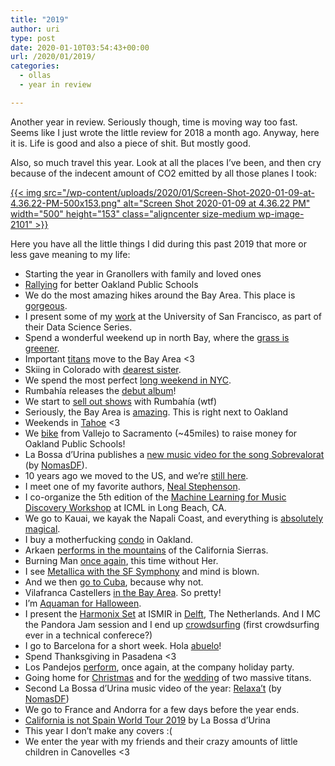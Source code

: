 ```yaml
---
title: "2019"
author: uri
type: post
date: 2020-01-10T03:54:43+00:00
url: /2020/01/2019/
categories:
  - ollas
  - year in review

---
```

Another year in review. Seriously though, time is moving way too fast. Seems like I just wrote the little review for 2018 a month ago. Anyway, here it is. Life is good and also a piece of shit. But mostly good.

Also, so much travel this year. Look at all the places I&#8217;ve been, and then cry because of the indecent amount of CO2 emitted by all those planes I took:

[{{< img src="/wp-content/uploads/2020/01/Screen-Shot-2020-01-09-at-4.36.22-PM-500x153.png" alt="Screen Shot 2020-01-09 at 4.36.22 PM" width="500" height="153" class="aligncenter size-medium wp-image-2101" >}}][1]

Here you have all the little things I did during this past 2019 that more or less gave meaning to my life:

  * Starting the year in Granollers with family and loved ones
  * <a href="https://www.instagram.com/p/Bsm1RXGln5_/" rel="noopener" target="_blank">Rallying</a> for better Oakland Public Schools
  * We do the most amazing hikes around the Bay Area. This place is <a href="https://www.instagram.com/p/Bs4Vnyel0wf/" rel="noopener" target="_blank">gorgeous</a>.
  * I present some of my <a href="https://www.instagram.com/p/BtWgPMdFLoZ/" rel="noopener" target="_blank">work</a> at the University of San Francisco, as part of their Data Science Series.
  * Spend a wonderful weekend up in north Bay, where the <a href="https://www.instagram.com/p/Bt-Na5NFa5A/" rel="noopener" target="_blank">grass is greener</a>.
  * Important <a href="https://www.instagram.com/p/BuQOP__lbbY/" rel="noopener" target="_blank">titans</a> move to the Bay Area <3
  * Skiing in Colorado with <a href="https://www.instagram.com/p/BvRxX9wlxdX/" rel="noopener" target="_blank">dearest sister</a>.
  * We spend the most perfect <a href="https://www.instagram.com/p/BveX5KLFvu6/" rel="noopener" target="_blank">long weekend in NYC</a>.
  * Rumbahía releases the <a href="https://rumbahia.com/" rel="noopener" target="_blank">debut album</a>!
  * We start to <a href="https://www.instagram.com/p/Bvvk3F_F-2v/" rel="noopener" target="_blank">sell out shows</a> with Rumbahía (wtf)
  * Seriously, the Bay Area is <a href="https://www.instagram.com/p/BwcEoNYlbcv/" rel="noopener" target="_blank">amazing</a>. This is right next to Oakland
  * Weekends in <a href="https://www.instagram.com/p/Bu5ZQsGFwFq/" rel="noopener" target="_blank">Tahoe</a> <3
  * We <a href="https://www.instagram.com/p/Bw07TEklkQh/" rel="noopener" target="_blank">bike</a> from Vallejo to Sacramento (~45miles) to raise money for Oakland Public Schools!
  * La Bossa d&#8217;Urina publishes a <a href="https://www.youtube.com/watch?v=yBYZznjfQdc" rel="noopener" target="_blank">new music video for the song Sobrevalorat</a> (by <a href="http://nomasdf.com/" rel="noopener" target="_blank">NomasDF</a>).
  * 10 years ago we moved to the US, and we&#8217;re <a href="https://www.instagram.com/p/Bx5US-qoM3n/" rel="noopener" target="_blank">still here</a>.
  * I meet one of my favorite authors, <a href="https://www.instagram.com/p/ByWnCV_o3zd/" rel="noopener" target="_blank">Neal Stephenson</a>.
  * I co-organize the 5th edition of the <a href="https://sites.google.com/view/ml4md2019/home" rel="noopener" target="_blank">Machine Learning for Music Discovery Workshop</a> at ICML in Long Beach, CA.
  * We go to Kauai, we kayak the Napali Coast, and everything is <a href="https://www.instagram.com/p/BzEVdM9ISEN/" rel="noopener" target="_blank">absolutely magical</a>.
  * I buy a motherfucking <a href="https://www.instagram.com/p/ByhG4ohIiiK/" rel="noopener" target="_blank">condo</a> in Oakland.
  * Arkaen <a href="https://www.instagram.com/p/Bz5wfdVIL77/" rel="noopener" target="_blank">performs in the mountains</a> of the California Sierras.
  * Burning Man <a href="https://www.instagram.com/p/B19BRbbIeju/" rel="noopener" target="_blank">once again</a>, this time without Her.
  * I see <a href="https://www.instagram.com/p/B2Ln4Q1os8M/" rel="noopener" target="_blank">Metallica with the SF Symphony</a> and mind is blown.
  * And we then <a href="https://www.instagram.com/p/B2hkAJCIw4Q/" rel="noopener" target="_blank">go to Cuba</a>, because why not.
  * Vilafranca Castellers <a href="https://www.instagram.com/p/B3i5ZWeIRHE/" rel="noopener" target="_blank">in the Bay Area</a>. So pretty!
  * I&#8217;m <a href="https://www.instagram.com/p/B4IS2kIobip/" rel="noopener" target="_blank">Aquaman for Halloween</a>.
  * I present the <a href="https://ccrma.stanford.edu/~urinieto/MARL/publications/ISMIR2019-Nieto-Harmonix.pdf" rel="noopener" target="_blank">Harmonix Set</a> at ISMIR in <a href="https://ismir2019.ewi.tudelft.nl/" rel="noopener" target="_blank">Delft</a>, The Netherlands. And I MC the Pandora Jam session and I end up <a href="https://www.instagram.com/p/B4nLNu2FCsp/" rel="noopener" target="_blank">crowdsurfing</a> (first crowdsurfing ever in a technical conferece?)
  * I go to Barcelona for a short week. Hola <a href="https://www.instagram.com/p/B42dJ3DIskS/" rel="noopener" target="_blank">abuelo</a>!
  * Spend Thanksgiving in Pasadena <3 
  * Los Pandejos <a href="https://www.instagram.com/p/B6BpedjF9Tr/" rel="noopener" target="_blank">perform</a>, once again, at the company holiday party.
  * Going home for <a href="https://www.instagram.com/p/B6fbALBIoRn/" rel="noopener" target="_blank">Christmas</a> and for the <a href="https://www.instagram.com/p/B6WURUFl6-5/" rel="noopener" target="_blank">wedding</a> of two massive titans.
  * Second La Bossa d&#8217;Urina music video of the year: <a href="https://www.youtube.com/watch?v=3yOKtrr6PcY" rel="noopener" target="_blank">Relaxa&#8217;t</a> (by <a href="http://www.nomasdf.com/" rel="noopener" target="_blank">NomasDF</a>)
  * We go to France and Andorra for a few days before the year ends.
  * <a href="http://labossadurina.com/2019/12/12/california-is-not-spain/" rel="noopener" target="_blank">California is not Spain World Tour 2019</a> by La Bossa d&#8217;Urina
  * This year I don&#8217;t make any covers :(  
  * We enter the year with my friends and their crazy amounts of little children in Canovelles <3

 [1]: /wp-content/uploads/2020/01/Screen-Shot-2020-01-09-at-4.36.22-PM.png